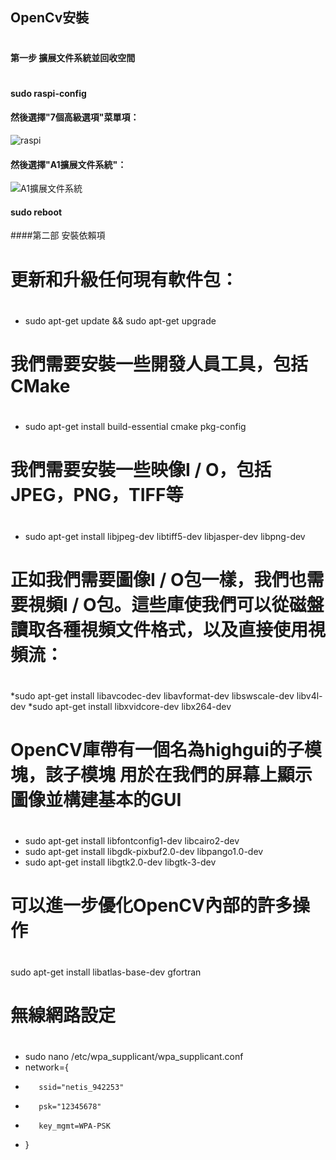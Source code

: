 ## OpenCv安裝
# 
#### 第一步 擴展文件系統並回收空間
#
#### sudo raspi-config
#### 然後選擇"7個高級選項"菜單項：
![raspi](https://www.pyimagesearch.com/wp-content/uploads/2019/09/install_opencv4_buster_raspi_config.jpg)
#### 然後選擇"A1擴展文件系統"：
![A1擴展文件系統](https://www.pyimagesearch.com/wp-content/uploads/2019/09/install_opencv4_buster_raspi_config_expand_fs.jpg)
#### sudo reboot
####第二部 安裝依賴項
#
# 更新和升級任何現有軟件包：
#
* sudo apt-get update && sudo apt-get upgrade
# 我們需要安裝一些開發人員工具，包括CMake
#
* sudo apt-get install build-essential cmake pkg-config
# 我們需要安裝一些映像I / O，包括JPEG，PNG，TIFF等
#
* sudo apt-get install libjpeg-dev libtiff5-dev libjasper-dev libpng-dev
# 正如我們需要圖像I / O包一樣，我們也需要視頻I / O包。這些庫使我們可以從磁盤讀取各種視頻文件格式，以及直接使用視頻流：
#
*sudo apt-get install libavcodec-dev libavformat-dev libswscale-dev libv4l-dev
*sudo apt-get install libxvidcore-dev libx264-dev
# OpenCV庫帶有一個名為highgui的子模塊，該子模塊 用於在我們的屏幕上顯示圖像並構建基本的GUI
#
* sudo apt-get install libfontconfig1-dev libcairo2-dev
* sudo apt-get install libgdk-pixbuf2.0-dev libpango1.0-dev
* sudo apt-get install libgtk2.0-dev libgtk-3-dev
# 可以進一步優化OpenCV內部的許多操作
#
sudo apt-get install libatlas-base-dev gfortran

# 無線網路設定
#
* sudo nano /etc/wpa_supplicant/wpa_supplicant.conf
* network={
*        ssid="netis_942253"
*        psk="12345678"
*        key_mgmt=WPA-PSK
* }
